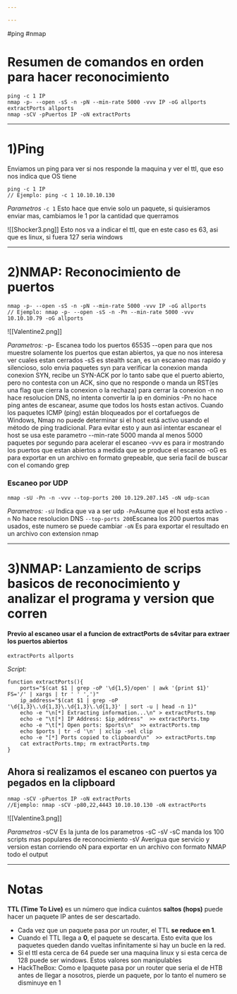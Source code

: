 ```yaml
---

---
```

#ping #nmap 

# Resumen de comandos en orden para hacer reconocimiento
```shell
ping -c 1 IP
nmap -p- --open -sS -n -pN --min-rate 5000 -vvv IP -oG allports
extractPorts allports
nmap -sCV -pPuertos IP -oN extractPorts
```



-----------
# 1)Ping
Enviamos un ping para ver si nos responde la maquina y ver el ttl, que eso nos indica que OS tiene
```shell
ping -c 1 IP
// Ejemplo: ping -c 1 10.10.10.130
```

*Parametros*
`-c 1` Esto hace que envie solo un paquete, si quisieramos enviar mas, cambiamos le 1 por la cantidad que querramos

![[Shocker3.png]]
Esto nos va a indicar el ttl, que en este caso es 63, asi que es linux, si fuera 127 seria windows

-----------
# 2)NMAP: Reconocimiento de puertos
```shell
nmap -p- --open -sS -n -pN --min-rate 5000 -vvv IP -oG allports
// Ejemplo: nmap -p- --open -sS -n -Pn --min-rate 5000 -vvv 10.10.10.79 -oG allports
```
   ![[Valentine2.png]]


*Parametros:*
	-p- Escanea todo los puertos 65535
	--open para que nos muestre solamente los puertos que estan abiertos, ya que no nos interesa ver cuales estan cerrados
	-sS es stealth scan, es un escaneo mas rapido y silencioso, solo envia paquetes syn para verificar la conexion
		manda conexion SYN, recibe un SYN-ACK por lo tanto sabe que el puerto abierto, pero no contesta con un ACK, sino que no responde o manda un RST(es una flag que cierra la conexion o la rechaza) para cerrar la conexion
	-n no hace resolucion DNS, no intenta convertir la ip en dominios
	-Pn no hace ping antes de escanear, asume que todos los hosts estan activos. Cuando los paquetes ICMP (ping) están bloqueados por el cortafuegos de Windows, Nmap no puede determinar si el host está activo usando el método de ping tradicional. Para evitar esto y aun así intentar escanear el host se usa este parametro
	--min-rate 5000 manda al menos 5000 paquetes por segundo para acelerar el escaneo
	-vvv es para ir mostrando los puertos que estan abiertos a medida que se produce el escaneo
	-oG es para exportar en un archivo en formato grepeable, que seria facil de buscar con el comando grep
	

### Escaneo por UDP
```
nmap -sU -Pn -n -vvv --top-ports 200 10.129.207.145 -oN udp-scan
```
*Parametros:*
	`-sU` Indica que va a ser udp
	`-Pn`Asume que el host esta activo
	`-n` No hace resolucion DNS
	`--top-ports 200`Escanea los 200 puertos mas usados, este numero se puede cambiar
	`-oN` Es para exportar el resultado en un archivo con extension nmap

-----------

# 3)NMAP: Lanzamiento de scrips basicos de reconocimiento y analizar el programa y version que corren
#### Previo al escaneo usar el a funcion de extractPorts de s4vitar para extraer los puertos abiertos
```shell
extractPorts allports
```

*Script:*

```zshrc
function extractPorts(){
	ports="$(cat $1 | grep -oP '\d{1,5}/open' | awk '{print $1}' FS='/' | xargs | tr ' ' ',')"
	ip_address="$(cat $1 | grep -oP '\d{1,3}\.\d{1,3}\.\d{1,3}\.\d{1,3}' | sort -u | head -n 1)"
	echo -e "\n[*] Extracting information...\n" > extractPorts.tmp
	echo -e "\t[*] IP Address: $ip_address"  >> extractPorts.tmp
	echo -e "\t[*] Open ports: $ports\n"  >> extractPorts.tmp
	echo $ports | tr -d '\n' | xclip -sel clip
	echo -e "[*] Ports copied to clipboard\n"  >> extractPorts.tmp
	cat extractPorts.tmp; rm extractPorts.tmp
}
```


## Ahora si realizamos el escaneo con puertos ya pegados en la clipboard

```shell
nmap -sCV -pPuertos IP -oN extractPorts
//Ejemplo: nmap -sCV -p80,22,4443 10.10.10.130 -oN extractPorts
```

 ![[Valentine3.png]]

*Parametros*
	-sCV Es la junta de los parametros -sC -sV
		-sC manda los 100 scripts mas populares de reconocimiento
		-sV Averigua que servicio y version estan corriendo
	oN para exportar en un archivo con formato NMAP todo el output

-----------




# Notas

**TTL (Time To Live)** es un número que indica cuántos **saltos (hops)** puede hacer un paquete IP antes de ser descartado.

- Cada vez que un paquete pasa por un router, el TTL **se reduce en 1**.
- Cuando el TTL llega a **0**, el paquete se descarta. Esto evita que los paquetes queden dando vueltas infinitamente si hay un bucle en la red.
-  Si el ttl esta cerca de 64 puede ser una maquina linux y si esta cerca de 128 puede ser windows. Estos valores son manipulables
- HackTheBox: Como e lpaquete pasa por un router que seria el de HTB antes de llegar a nosotros, pierde un paquete, por lo tanto el numero se disminuye en 1 
